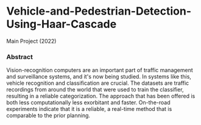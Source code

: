 # Vehicle-and-Pedestrian-Detection-Using-Haar-Cascade
Main Project (2022)

### Abstract

Vision-recognition computers are an important part of traffic management and
surveillance systems, and it's now being studied. In systems like this, vehicle recognition and
classification are crucial. The datasets are traffic recordings from around the world that were
used to train the classifier, resulting in a reliable categorization. The approach that has been
offered is both less computationally less exorbitant and faster. On-the-road experiments
indicate that it is a reliable, a real-time method that is comparable to the prior planning.




